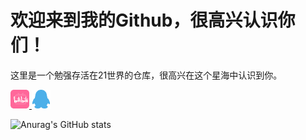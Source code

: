# 欢迎来到我的Github，很高兴认识你们！
这里是一个勉强存活在21世界的仓库，很高兴在这个星海中认识到你。

<p>
<a href="https://space.bilibili.com/396557587">
<img src="image/bilibili.png" width="30" height="30" >
</a> 
<a href="tencent://Message/?Uin=3235844201&websiteName=q-zone.qq.com&Menu=yes3235844201">
<img src="image/qq.png" width="30" height="30" >
</a>
</p>

![Anurag's GitHub stats](https://github-readme-stats.vercel.app/api?username=SunCosmos&theme=rose&show_icons=true)
